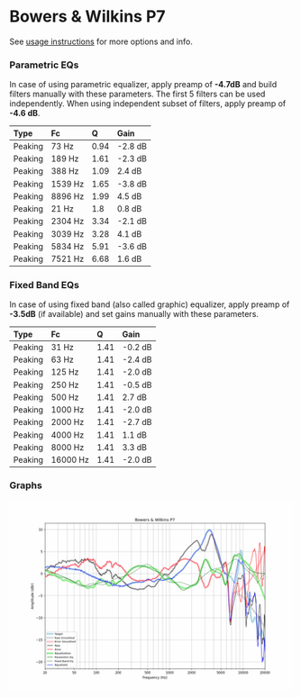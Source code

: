 # Bowers & Wilkins P7
See [usage instructions](https://github.com/jaakkopasanen/AutoEq#usage) for more options and info.

### Parametric EQs
In case of using parametric equalizer, apply preamp of **-4.7dB** and build filters manually
with these parameters. The first 5 filters can be used independently.
When using independent subset of filters, apply preamp of **-4.6 dB**.

| Type    | Fc      |    Q | Gain    |
|:--------|:--------|:-----|:--------|
| Peaking | 73 Hz   | 0.94 | -2.8 dB |
| Peaking | 189 Hz  | 1.61 | -2.3 dB |
| Peaking | 388 Hz  | 1.09 | 2.4 dB  |
| Peaking | 1539 Hz | 1.65 | -3.8 dB |
| Peaking | 8896 Hz | 1.99 | 4.5 dB  |
| Peaking | 21 Hz   | 1.8  | 0.8 dB  |
| Peaking | 2304 Hz | 3.34 | -2.1 dB |
| Peaking | 3039 Hz | 3.28 | 4.1 dB  |
| Peaking | 5834 Hz | 5.91 | -3.6 dB |
| Peaking | 7521 Hz | 6.68 | 1.6 dB  |

### Fixed Band EQs
In case of using fixed band (also called graphic) equalizer, apply preamp of **-3.5dB**
(if available) and set gains manually with these parameters.

| Type    | Fc       |    Q | Gain    |
|:--------|:---------|:-----|:--------|
| Peaking | 31 Hz    | 1.41 | -0.2 dB |
| Peaking | 63 Hz    | 1.41 | -2.4 dB |
| Peaking | 125 Hz   | 1.41 | -2.0 dB |
| Peaking | 250 Hz   | 1.41 | -0.5 dB |
| Peaking | 500 Hz   | 1.41 | 2.7 dB  |
| Peaking | 1000 Hz  | 1.41 | -2.0 dB |
| Peaking | 2000 Hz  | 1.41 | -2.7 dB |
| Peaking | 4000 Hz  | 1.41 | 1.1 dB  |
| Peaking | 8000 Hz  | 1.41 | 3.3 dB  |
| Peaking | 16000 Hz | 1.41 | -2.0 dB |

### Graphs
![](./Bowers%20&%20Wilkins%20P7.png)